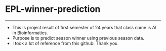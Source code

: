 # EPL-winner-prediction
___
* This is project result of first semester of 24 years that class name is AI in Bioinformatics.
* Purpose is to predict season winner using previous season data.
* I took a lot of reference from this github. Thank you.

